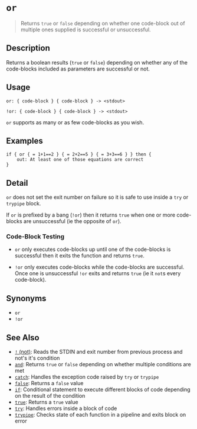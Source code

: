 # `or`

> Returns `true` or `false` depending on whether one code-block out of multiple ones supplied is successful or unsuccessful.

## Description

Returns a boolean results (`true` or `false`) depending on whether any of the
code-blocks included as parameters are successful or not.

## Usage

```
or: { code-block } { code-block } -> <stdout>

!or: { code-block } { code-block } -> <stdout>
```

`or` supports as many or as few code-blocks as you wish.

## Examples

```
if { or { = 1+1==2 } { = 2+2==5 } { = 3+3==6 } } then {
    out: At least one of those equations are correct
}
```

## Detail

`or` does not set the exit number on failure so it is safe to use inside a `try`
or `trypipe` block.

If `or` is prefixed by a bang (`!or`) then it returns `true` when one or more
code-blocks are unsuccessful (ie the opposite of `or`).

### Code-Block Testing

* `or` only executes code-blocks up until one of the code-blocks is successful
  then it exits the function and returns `true`.

* `!or` only executes code-blocks while the code-blocks are successful. Once one
  is unsuccessful `!or` exits and returns `true` (ie it `not`s every code-block).

## Synonyms

* `or`
* `!or`


## See Also

* [`!` (not)](../commands/not.md):
  Reads the STDIN and exit number from previous process and not's it's condition
* [`and`](../commands/and.md):
  Returns `true` or `false` depending on whether multiple conditions are met
* [`catch`](../commands/catch.md):
  Handles the exception code raised by `try` or `trypipe` 
* [`false`](../commands/false.md):
  Returns a `false` value
* [`if`](../commands/if.md):
  Conditional statement to execute different blocks of code depending on the result of the condition
* [`true`](../commands/true.md):
  Returns a `true` value
* [`try`](../commands/try.md):
  Handles errors inside a block of code
* [`trypipe`](../commands/trypipe.md):
  Checks state of each function in a pipeline and exits block on error